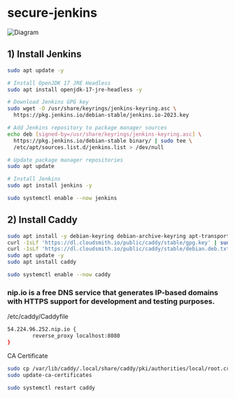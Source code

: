 # secure-jenkins
![Diagram](diagram/jpeg)

## 1) Install Jenkins
```bash
sudo apt update -y

# Install OpenJDK 17 JRE Headless
sudo apt install openjdk-17-jre-headless -y

# Download Jenkins GPG key
sudo wget -O /usr/share/keyrings/jenkins-keyring.asc \
  https://pkg.jenkins.io/debian-stable/jenkins.io-2023.key

# Add Jenkins repository to package manager sources
echo deb [signed-by=/usr/share/keyrings/jenkins-keyring.asc] \
  https://pkg.jenkins.io/debian-stable binary/ | sudo tee \
  /etc/apt/sources.list.d/jenkins.list > /dev/null

# Update package manager repositories
sudo apt update

# Install Jenkins
sudo apt install jenkins -y

sudo systemctl enable --now jenkins
```

## 2) Install Caddy
```bash
sudo apt install -y debian-keyring debian-archive-keyring apt-transport-https
curl -1sLf 'https://dl.cloudsmith.io/public/caddy/stable/gpg.key' | sudo apt-key add -
curl -1sLf 'https://dl.cloudsmith.io/public/caddy/stable/debian.deb.txt' | sudo tee /etc/apt/sources.list.d/caddy-stable.list
sudo apt update -y
sudo apt install caddy

sudo systemctl enable --now caddy
```
### nip.io is a free DNS service that generates IP-based domains with HTTPS support for development and testing purposes.
/etc/caddy/Caddyfile
```bash
54.224.96.252.nip.io {
        reverse_proxy localhost:8080
}
```

CA Certificate
```bash
sudo cp /var/lib/caddy/.local/share/caddy/pki/authorities/local/root.crt /usr/local/share/ca-certificates/
sudo update-ca-certificates
```
```bash
sudo systemctl restart caddy
```
